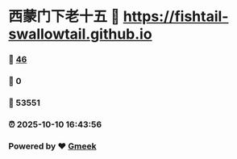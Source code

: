 # 西蒙门下老十五 :link: https://fishtail-swallowtail.github.io 
### :page_facing_up: [46](https://fishtail-swallowtail.github.io/tag.html) 
### :speech_balloon: 0 
### :hibiscus: 53551 
### :alarm_clock: 2025-10-10 16:43:56 
### Powered by :heart: [Gmeek](https://github.com/Meekdai/Gmeek)

